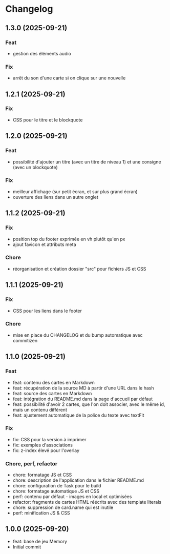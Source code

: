 # Changelog

## 1.3.0 (2025-09-21)

### Feat

- gestion des éléments audio

### Fix

- arrêt du son d'une carte si on clique sur une nouvelle

## 1.2.1 (2025-09-21)

### Fix

- CSS pour le titre et le blockquote

## 1.2.0 (2025-09-21)

### Feat

- possibilité d'ajouter un titre (avec un titre de niveau 1) et une consigne (avec un blockquote)

### Fix

- meilleur affichage (sur petit écran, et sur plus grand écran)
- ouverture des liens dans un autre onglet

## 1.1.2 (2025-09-21)

### Fix

- position top du footer exprimée en vh plutôt qu'en px
- ajout favicon et attributs meta

### Chore

- réorganisation et création dossier "src" pour fichiers JS et CSS

## 1.1.1 (2025-09-21)

### Fix

- CSS pour les liens dans le footer

### Chore

- mise en place du CHANGELOG et du bump automatique avec commitizen

## 1.1.0 (2025-09-21)

### Feat

- feat: contenu des cartes en Markdown
- feat: récupération de la source MD à partir d'une URL dans le hash
- feat: source des cartes en Markdown
- feat: intégration du README.md dans la page d'accueil par défaut
- feat: possibilité d'avoir 2 cartes, que l'on doit associer, avec le même id, mais un contenu différent
- feat: ajustement automatique de la police du texte avec textFit

### Fix

- fix: CSS pour la version à imprimer
- fix: exemples d'associations
- fix: z-index élevé pour l'overlay

### Chore, perf, refactor

- chore: formatage JS et CSS
- chore: description de l'application dans le fichier README.md
- chore: configuration de Task pour le build
- chore: formatage automatique JS et CSS
- perf: contenu par défaut - images en local et optimisées
- refactor: fragments de cartes HTML réécrits avec des template literals
- chore: suppression de card.name qui est inutile
- perf: minification JS & CSS

## 1.0.0 (2025-09-20)

- feat: base de jeu Memory
- Initial commit
